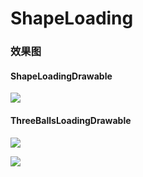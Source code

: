 # ShapeLoading

### 效果图

#### ShapeLoadingDrawable
![](https://upload-images.jianshu.io/upload_images/20061149-76a60334b2d9594b.gif)

#### ThreeBallsLoadingDrawable
![](https://upload-images.jianshu.io/upload_images/20061149-f4e7b18ef3831240.gif)

![](https://upload-images.jianshu.io/upload_images/20061149-89c01a601cc4d722.gif)
